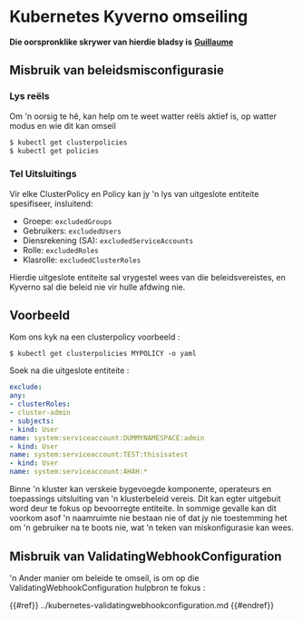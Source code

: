 # Kubernetes Kyverno omseiling

**Die oorspronklike skrywer van hierdie bladsy is** [**Guillaume**](https://www.linkedin.com/in/guillaume-chapela-ab4b9a196)

## Misbruik van beleidsmisconfigurasie

### Lys reëls

Om 'n oorsig te hê, kan help om te weet watter reëls aktief is, op watter modus en wie dit kan omseil
```bash
$ kubectl get clusterpolicies
$ kubectl get policies
```
### Tel Uitsluitings

Vir elke ClusterPolicy en Policy kan jy 'n lys van uitgeslote entiteite spesifiseer, insluitend:

- Groepe: `excludedGroups`
- Gebruikers: `excludedUsers`
- Diensrekening (SA): `excludedServiceAccounts`
- Rolle: `excludedRoles`
- Klasrolle: `excludedClusterRoles`

Hierdie uitgeslote entiteite sal vrygestel wees van die beleidsvereistes, en Kyverno sal die beleid nie vir hulle afdwing nie.

## Voorbeeld&#x20;

Kom ons kyk na een clusterpolicy voorbeeld :&#x20;
```
$ kubectl get clusterpolicies MYPOLICY -o yaml
```
Soek na die uitgeslote entiteite :&#x20;
```yaml
exclude:
any:
- clusterRoles:
- cluster-admin
- subjects:
- kind: User
name: system:serviceaccount:DUMMYNAMESPACE:admin
- kind: User
name: system:serviceaccount:TEST:thisisatest
- kind: User
name: system:serviceaccount:AHAH:*
```
Binne 'n kluster kan verskeie bygevoegde komponente, operateurs en toepassings uitsluiting van 'n klusterbeleid vereis. Dit kan egter uitgebuit word deur te fokus op bevoorregte entiteite. In sommige gevalle kan dit voorkom asof 'n naamruimte nie bestaan nie of dat jy nie toestemming het om 'n gebruiker na te boots nie, wat 'n teken van miskonfigurasie kan wees.

## Misbruik van ValidatingWebhookConfiguration

'n Ander manier om beleide te omseil, is om op die ValidatingWebhookConfiguration hulpbron te fokus :&#x20;

{{#ref}}
../kubernetes-validatingwebhookconfiguration.md
{{#endref}}
